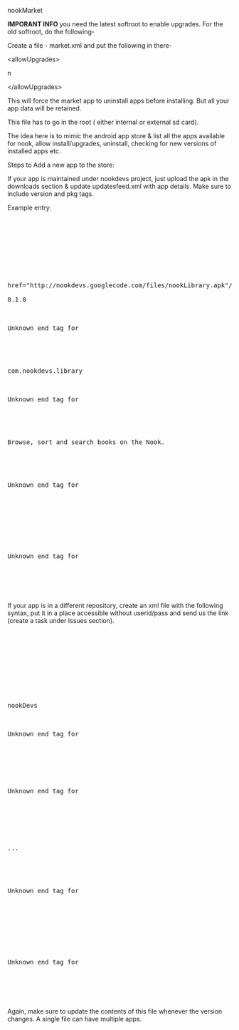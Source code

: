 nookMarket

**IMPORANT INFO**
you need the latest softroot to enable upgrades.
For the old softroot, do the following-

Create a file - market.xml and put the following in there-
<?xml version="1.0" encoding="utf-8"?>


&lt;allowUpgrades&gt;

n

&lt;/allowUpgrades&gt;



This will force the market app to uninstall apps before installing. But all your app data will be retained.

This file has to go in the root ( either internal or external sd card).



The idea here is to mimic the android app store & list all the apps available for nook, allow install/upgrades, uninstall, checking for new versions of installed apps etc.

Steps to Add a new app to the store:

If your app is maintained under nookdevs project, just upload the apk in the downloads section & update updatesfeed.xml with app details. Make sure to include version and pkg tags.

Example entry:
<pre>
<entry><br>
<title>nookLibrary<br>
<br>
Unknown end tag for </title><br>
<br>
<br>
<link type="application/vnd.android.package-archive"<br>
href="http://nookdevs.googlecode.com/files/nookLibrary.apk"/><br>
<version>0.1.0<br>
<br>
Unknown end tag for </version><br>
<br>
<br>
<pkg>com.nookdevs.library<br>
<br>
Unknown end tag for </pkg><br>
<br>
<br>
<content type="text">Browse, sort and search books on the Nook.<br>
<br>
<br>
Unknown end tag for </content><br>
<br>
<br>
<br>
<br>
Unknown end tag for </entry><br>
<br>
<br>
</pre>

If your app is in a different repository,
create an xml file with the following syntax, put it in a place accessible without userid/pass and send us the link (create a task under Issues section).

<pre>
<?xml version="1.0"?><br>
<feed xmlns="http://www.w3.org/2005/Atom"><br>
<title>nookDevs<br>
<br>
Unknown end tag for </title><br>
<br>
  <!-- optional --><br>
<author><name>nookDevs<br>
<br>
Unknown end tag for </name><br>
<br>
<br>
<br>
Unknown end tag for </author><br>
<br>
 <!-- optional --><br>
<entry><br>
... <!-- same as above example --><br>
<br>
<br>
Unknown end tag for </entry><br>
<br>
<br>
<br>
<br>
Unknown end tag for </feed><br>
<br>
<br>
</pre>

Again, make sure to update the contents of this file whenever the version changes. A single file can have multiple apps.